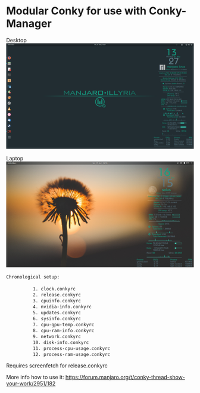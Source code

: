 # Modular Conky for use with Conky-Manager
Desktop
![alt text](https://github.com/puxplaying/conky/blob/master/conky.png)

Laptop
![alt text](https://github.com/puxplaying/conky/blob/master/conky2.png)

    Chronological setup:
    
              1. clock.conkyrc
              2. release.conkyrc
              3. cpuinfo.conkyrc
              4. nvidia-info.conkyrc
              5. updates.conkyrc
              6. sysinfo.conkyrc
              7. cpu-gpu-temp.conkyrc
              8. cpu-ram-info.conkyrc
              9. network.conkyrc
              10. disk-info.conkyrc
              11. process-cpu-usage.conkyrc
              12. process-ram-usage.conkyrc

Requires screenfetch for release.conkyrc

More info how to use it: https://forum.manjaro.org/t/conky-thread-show-your-work/2951/182
